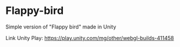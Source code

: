 # Flappy-bird
 Simple version of "Flappy bird" made in Unity
 
Link Unity Play: https://play.unity.com/mg/other/webgl-builds-411458
